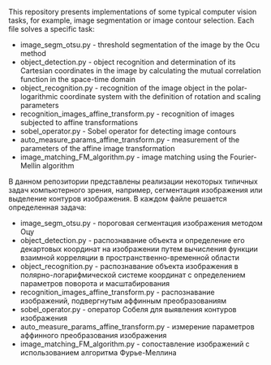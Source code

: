 This repository presents implementations of some typical computer vision tasks, for example, image segmentation or image contour selection.
Each file solves a specific task:
- image_segm_otsu.py - threshold segmentation of the image by the Ocu method
- object_detection.py - object recognition and determination of its Cartesian coordinates in the image by calculating the mutual correlation function in the space-time domain
- object_recognition.py - recognition of the image object in the polar-logarithmic coordinate system with the definition of rotation and scaling parameters
- recognition_images_affine_transform.py - recognition of images subjected to affine transformations
- sobel_operator.py - Sobel operator for detecting image contours
- auto_measure_params_affine_transform.py - measurement of the parameters of the affine image transformation
- image_matching_FM_algorithm.py - image matching using the Fourier-Mellin algorithm

В данном репозитории представлены реализации некоторых типичных задач компьютерного зрения, например, сегментация изображения или выделение контуров изображения.
В каждом файле решается определенная задача:
- image_segm_otsu.py - пороговая сегментация изображения методом Оцу
- object_detection.py - распознавание объекта и определение его декартовых координат на изображении путем вычисления функции взаимной корреляции в пространственно-временной области
- object_recognition.py - распознавание объекта изображения в полярно-логарифмической системе координат с определением параметров поворота и масштабирования
- recognition_images_affine_transform.py - распознавание изображений, подвергнутым аффинным преобразованиям
- sobel_operator.py - оператор Собеля для выявления контуров изображения
- auto_measure_params_affine_transform.py - измерение параметров аффинного преобразования изображения
- image_matching_FM_algorithm.py - сопоставление изображений с использованием алгоритма Фурье-Меллина